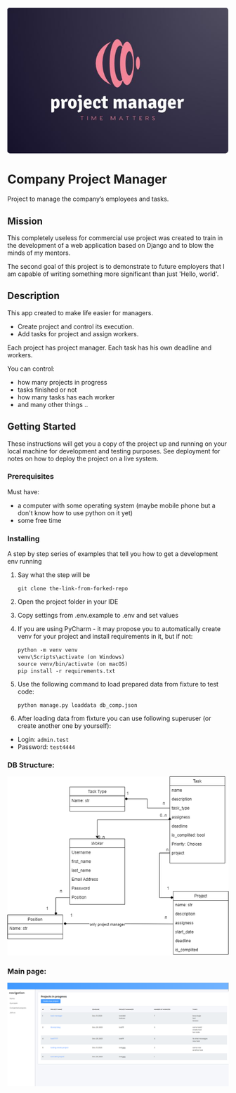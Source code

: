 ![Alt text](static/assets/images/project_manag_logo.JPG)
# Company Project Manager

Project to manage the company’s employees and tasks.

## Mission
This completely useless for commercial use project was created to train in the development of a web application based on Django and to blow the minds of my mentors.

The second goal of this project is to demonstrate to future employers that I am capable of writing something more significant than just 'Hello, world'.

## Description

This app created to make life easier for managers.
- Create project and control its execution.
- Add tasks for project and assign workers.

Each project has project manager.
Each task has his own deadline and workers.

You can control:
- how many projects in progress
- tasks finished or not 
- how many tasks has each worker
- and many other things ..




## Getting Started

These instructions will get you a copy of the project up and running on your local machine for development and testing purposes. See deployment for notes on how to deploy the project on a live system.

### Prerequisites

Must have:
- a computer with some operating system (maybe mobile phone but
a don't know how to use python on it yet)
- some free time

### Installing

A step by step series of examples that tell you how to get a development env running

1. Say what the step will be
    ```
    git clone the-link-from-forked-repo
    ```
2. Open the project folder in your IDE
3. Copy settings from .env.example to .env and set values
4. If you are using PyCharm - it may propose you to automatically create venv for your project and install requirements in it, but if not:
    ```
    python -m venv venv
    venv\Scripts\activate (on Windows)
    source venv/bin/activate (on macOS)
    pip install -r requirements.txt
    ```

5. Use the following command to load prepared data from fixture to test code:
    ```
    python manage.py loaddata db_comp.json
    ```

6. After loading data from fixture you can use following superuser (or create another one by yourself):
  - Login: `admin.test`
  - Password: `test4444`

### DB Structure:
![Alt text](static/assets/images/diagram.png)


### Main page:
![Alt text](static/assets/images/index.PNG)